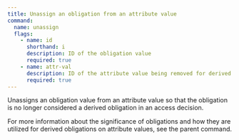 ```yaml
---
title: Unassign an obligation from an attribute value
command:
  name: unassign
  flags:
    - name: id
      shorthand: i
      description: ID of the obligation value
      required: true
    - name: attr-val
      description: ID of the attribute value being removed for derived obligation assignment
      required: true
---
```


Unassigns an obligation value from an attribute value so that the obligation is no longer considered a derived obligation in an
access decision.

For more information about the significance of obligations and how they are utilized for derived obligations on attribute values,
see the parent command.